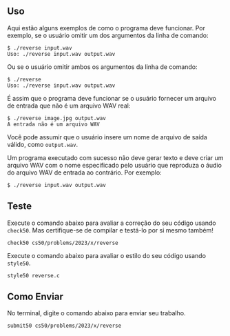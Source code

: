 Uso
---

Aqui estão alguns exemplos de como o programa deve funcionar. Por exemplo, se o usuário omitir um dos argumentos da linha de comando:


    $ ./reverse input.wav
    Uso: ./reverse input.wav output.wav
    

Ou se o usuário omitir ambos os argumentos da linha de comando:

    $ ./reverse
    Uso: ./reverse input.wav output.wav
    

É assim que o programa deve funcionar se o usuário fornecer um arquivo de entrada que não é um arquivo WAV real:


    $ ./reverse image.jpg output.wav
    A entrada não é um arquivo WAV


Você pode assumir que o usuário insere um nome de arquivo de saída válido, como `output.wav`.

Um programa executado com sucesso não deve gerar texto e deve criar um arquivo WAV com o nome especificado pelo usuário que reproduza o áudio do arquivo WAV de entrada ao contrário. Por exemplo:

    $ ./reverse input.wav output.wav
    

Teste
-----

Execute o comando abaixo para avaliar a correção do seu código usando `check50`. Mas certifique-se de compilar e testá-lo por si mesmo também!

    check50 cs50/problems/2023/x/reverse
    

Execute o comando abaixo para avaliar o estilo do seu código usando `style50`.

    style50 reverse.c
    

Como Enviar
-----------

No terminal, digite o comando abaixo para enviar seu trabalho.

    submit50 cs50/problems/2023/x/reverse
